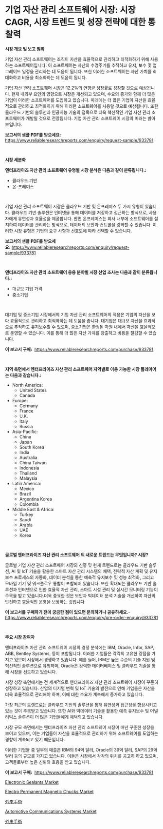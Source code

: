 <p><h1>기업 자산 관리 소프트웨어 시장: 시장 CAGR, 시장 트렌드 및 성장 전략에 대한 통찰력</h1></p><p><strong>시장 개요 및 보고 범위</strong></p>
<p><p>기업 자산 관리 소프트웨어는 조직이 자산을 효율적으로 관리하고 최적화하기 위해 사용하는 소프트웨어입니다. 이 소프트웨어는 자산의 수명주기를 추적하고 유지, 보수 및 업그레이드 일정을 관리하는 데 도움이 됩니다. 또한 이러한 소프트웨어는 자산 가치를 최대화하고 비용을 최소화하는 데 도움이 됩니다.</p><p>기업 자산 관리 소프트웨어 시장은 12.2%의 연평균 성장률로 성장할 것으로 예상됩니다. 현재 내외부 요인의 영향으로 시장은 개선되고 있으며, 수요의 증가와 함께 더 많은 기업이 이러한 소프트웨어를 도입하고 있습니다. 미래에는 더 많은 기업이 자산을 효율적으로 관리하고 최적화하기 위해 이러한 소프트웨어를 사용할 것으로 예상됩니다. 또한 클라우드 기반의 솔루션과 인공지능 기술의 접목으로 더욱 혁신적인 기업 자산 관리 소프트웨어가 개발될 것으로 전망됩니다. 기업 자산 관리 소프트웨어 시장의 미래는 밝아 보입니다.</p></p>
<p><strong>보고서의 샘플 PDF를 받으세요:</strong> <a href="https://www.reliableresearchreports.com/enquiry/request-sample/933781">https://www.reliableresearchreports.com/enquiry/request-sample/933781</a></p>
<p>&nbsp;</p>
<p><strong>시장 세분화</strong></p>
<p><strong>엔터프라이즈 자산 관리 소프트웨어 유형별 시장 분석은 다음과 같이 분류됩니다.:</strong></p>
<p><ul><li>클라우드 기반</li><li>온-프레미스</li></ul></p>
<p>&nbsp;</p>
<p><p>기업 자산 관리 소프트웨어 시장은 클라우드 기반 및 온프레미스 두 가지 유형이 있습니다. 클라우드 기반 솔루션은 인터넷을 통해 데이터를 저장하고 접근하는 방식으로, 사용자에게 유연성과 효율성을 제공합니다. 반면 온프레미스는 회사 내부에 소프트웨어를 설치하여 데이터를 관리하는 방식으로, 데이터의 보안과 컨트롤을 강화할 수 있습니다. 이러한 시장 유형은 기업의 요구 사항과 선호도에 따라 선택할 수 있습니다.</p></p>
<p><strong>보고서의 샘플 PDF를 받으세요:</strong>&nbsp;<a href="https://www.reliableresearchreports.com/enquiry/request-sample/933781">https://www.reliableresearchreports.com/enquiry/request-sample/933781</a></p>
<p>&nbsp;</p>
<p><strong> 엔터프라이즈 자산 관리 소프트웨어 응용 분야별 시장 산업 조사는 다음과 같이 분류됩니다.:</strong></p>
<p><ul><li>대규모 기업 가격</li><li>중소기업</li></ul></p>
<p>&nbsp;</p>
<p><p>대기업 및 중소기업 시장에서의 기업 자산 관리 소프트웨어의 적용은 기업의 자산을 보다 효율적으로 관리하고 최적화하는 데 도움을 줍니다. 대기업은 대규모 자산을 효과적으로 추적하고 유지보수할 수 있으며, 중소기업은 한정된 자원 내에서 자산을 효율적으로 운영할 수 있습니다. 이를 통해 더 많은 자산 가치를 창출하고 비용을 절감할 수 있습니다.</p></p>
<p><strong>이 보고서 구매:</strong>&nbsp; <a href="https://www.reliableresearchreports.com/purchase/933781">https://www.reliableresearchreports.com/purchase/933781</a></p>
<p>&nbsp;</p>
<p><strong>지역 측면에서 엔터프라이즈 자산 관리 소프트웨어 지역별로 이용 가능한 시장 플레이어는 다음과 같습니다.:</strong></p>
<p><ul>
    <li>
        North America:
        <ul>
            <li>United States</li>
            <li>Canada</li>
        </ul>
    </li>
    <li>
        Europe:
        <ul>
            <li>Germany</li>
            <li>France</li>
            <li>U.K.</li>
            <li>Italy</li>
            <li>Russia</li>
        </ul>
    </li>
    <li>
        Asia-Pacific:
        <ul>
            <li>China</li>
            <li>Japan</li>
            <li>South Korea</li>
            <li>India</li>
            <li>Australia</li>
            <li>China Taiwan</li>
            <li>Indonesia</li>
            <li>Thailand</li>
            <li>Malaysia</li>
        </ul>
    </li>
    <li>
        Latin America:
        <ul>
            <li>Mexico</li>
            <li>Brazil</li>
            <li>Argentina Korea</li>
            <li>Colombia</li>
        </ul>
    </li>
    <li>
        Middle East & Africa:
        <ul>
            <li>Turkey</li>
            <li>Saudi</li>
            <li>Arabia</li>
            <li>UAE</li>
            <li>Korea</li>
        </ul>
    </li>
    </ul></p>
<p>&nbsp;</p>
<p><strong>글로벌 엔터프라이즈 자산 관리 소프트웨어 의 새로운 트렌드는 무엇입니까? 시장?</strong></p>
<p><p>글로벌 기업 자산 관리 소프트웨어 시장의 신흥 및 현재 트렌드로는 클라우드 기반 솔루션, AI 및 IoT 기술을 활용한 스마트 자산 관리 시스템의 채택, 전략적 자산 계획 및 유지보수 프로세스의 자동화, 데이터 분석을 통한 예측적 유지보수 및 성능 최적화, 그리고 모바일 기기 및 워크플로우 통합이 포함되어 있습니다. 또한 확대되는 클라우드 기반 솔루션과 인터넷으로 인한 효율적 자산 관리, 스마트 시설 관리 및 실시간 모니터링 기능이 주목을 받고 있습니다.더욱 중요한 것은 보안과 빅데이터 분석 기술을 개선하여 자산의 안전하고 효율적인 운영을 보장하는 것입니다.</p></p>
<p><strong>이 보고서를 구매하기 전에 궁금한 점이 있으면 문의하거나 공유하세요.</strong>- <a href="https://www.reliableresearchreports.com/enquiry/pre-order-enquiry/933781">https://www.reliableresearchreports.com/enquiry/pre-order-enquiry/933781</a></p>
<p>&nbsp;</p>
<p><strong>주요 시장 참여자</strong></p>
<p><p>엔터프라이즈 자산 관리 소프트웨어 시장의 경쟁 분석에는 IBM, Oracle, Infor, SAP, ABB, Bentley Systems, 등이 포함됩니다. 이러한 기업들은 각각의 고유한 강점을 가지고 있으며 시장에서 경쟁하고 있습니다. 예를 들어, IBM은 높은 수준의 기술 지원 및 혁신적인 솔루션으로 유명하며, Oracle은 강력한 데이터베이스 및 클라우드 기술을 통해 시장을 선도하고 있습니다.</p><p>시장 성장 측면에서는 전 세계적으로 엔터프라이즈 자산 관리 소프트웨어 시장이 꾸준히 성장하고 있습니다. 산업의 디지털 변혁 및 IoT 기술의 발전으로 인해 기업들은 자산을 더욱 효율적으로 관리해야 하며, 이에 대한 수요가 계속해서 증가하고 있습니다.</p><p>가장 최근의 트렌드로는 클라우드 기반의 솔루션을 통해 유연성과 접근성을 향상시키고 있는 것이 주목받고 있습니다. 또한 AI와 빅데이터 기술을 활용한 예측 유지보수 및 어널리틱스 솔루션이 더 많은 기업들에게 채택되고 있습니다.</p><p>시장 규모 측면에서는 엔터프라이즈 자산 관리 소프트웨어 시장이 매년 꾸준한 성장을 보이고 있으며, 이는 기업들이 자산을 효율적으로 관리하기 위해 소프트웨어를 도입하는 경향이 계속되고 있기 때문입니다.</p><p>이러한 기업들 중 일부의 매출은 IBM의 94억 달러, Oracle의 39억 달러, SAP의 29억 달러 등의 규모를 가지고 있습니다. 이들은 시장에서 각각의 위치를 공고히 하고 있으며, 고객들로부터 높은 신뢰와 호응을 받고 있습니다.</p></p>
<p><strong>이 보고서 구매:</strong>&nbsp;&nbsp;<a href="https://www.reliableresearchreports.com/purchase/933781">https://www.reliableresearchreports.com/purchase/933781</a></p>
<p><p><a href="https://view.publitas.com/reportprime-1/electronic-sealants-market-size-share-trends-analysis-report-by-material-by-type-by-end-user-by-region-and-segment-forecasts-2024-2031/">Electronic Sealants Market</a></p><p><a href="https://issuu.com/reportprime-2/docs/electro-permanent-magnetic-chucks-market-size-2030">Electro Permanent Magnetic Chucks Market</a></p><p><a href="https://github.com/mohamedbakry57/Market-Research-Report-List-2/blob/main/2691299184133.md">外来手術</a></p><p><a href="https://automatic-knee-4c7.notion.site/Automotive-Communications-Systems-Market-Centers-on-Aspects-such-as-Market-Growth-Market-Share-Mar-1c3f4cd746044c4ca4c7a4b100f131fe">Automotive Communications Systems Market</a></p><p><a href="https://github.com/zjkmgcs938405/Market-Research-Report-List-1/blob/main/1641116184134.md">外来手術</a></p></p>
